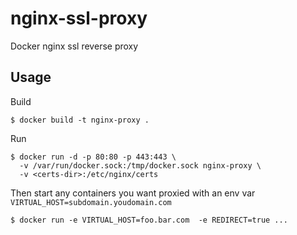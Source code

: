 nginx-ssl-proxy
===============

Docker nginx ssl reverse proxy

## Usage

Build

    $ docker build -t nginx-proxy .

Run


    $ docker run -d -p 80:80 -p 443:443 \
      -v /var/run/docker.sock:/tmp/docker.sock nginx-proxy \
      -v <certs-dir>:/etc/nginx/certs


Then start any containers you want proxied with an env var `VIRTUAL_HOST=subdomain.youdomain.com`

    $ docker run -e VIRTUAL_HOST=foo.bar.com  -e REDIRECT=true ...